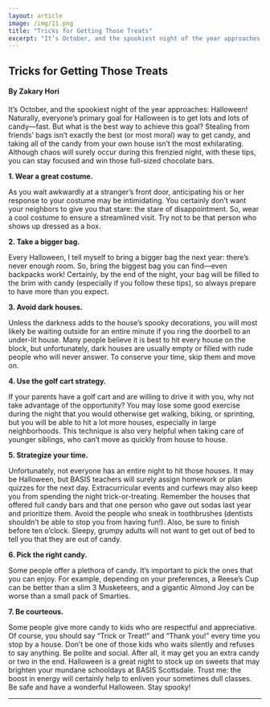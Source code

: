 ```yaml
---
layout: article
image: /img/11.png
title: "Tricks for Getting Those Treats"
excerpt: "It’s October, and the spookiest night of the year approaches: Halloween! Naturally, everyone’s primary goal for Halloween is to get lots and lots of candy—fast. But what is the best way to achieve this goal?"
---
```


<h2>Tricks for Getting Those Treats</h2>
<h4>By Zakary Hori </h4>
It’s October, and the spookiest night of the year approaches: Halloween! Naturally, everyone’s primary goal for Halloween is to get lots and lots of candy—fast. But what is the best way to achieve this goal? Stealing from friends’ bags isn’t exactly the best (or most moral) way to get candy, and taking all of the candy from your own house isn’t the most exhilarating. Although chaos will surely occur during this frenzied night, with these tips, you can stay focused and win those full-sized chocolate bars.

<strong>1. Wear a great costume.</strong>

As you wait awkwardly at a stranger’s front door, anticipating his or her response to your costume may be intimidating. You certainly don’t want your neighbors to give you that stare: the stare of disappointment. So, wear a cool costume to ensure a streamlined visit. Try not to be that person who shows up dressed as a box.

<strong>2. Take a bigger bag.</strong>

Every Halloween, I tell myself to bring a bigger bag the next year: there’s never enough room. So, bring the biggest bag you can find—even backpacks work! Certainly, by the end of the night, your bag will be filled to the brim with candy (especially if you follow these tips), so always prepare to have more than you expect.

<strong>3. Avoid dark houses.</strong>

Unless the darkness adds to the house’s spooky decorations, you will most likely be waiting outside for an entire minute if you ring the doorbell to an under-lit house. Many people believe it is best to hit every house on the block, but unfortunately, dark houses are usually empty or filled with rude people who will never answer. To conserve your time, skip them and move on.

<strong>4. Use the golf cart strategy.</strong>

If your parents have a golf cart and are willing to drive it with you, why not take advantage of the opportunity? You may lose some good exercise during the night that you would otherwise get walking, biking, or sprinting, but you will be able to hit a lot more houses, especially in large neighborhoods. This technique is also very helpful when taking care of younger siblings, who can’t move as quickly from house to house.

<strong>5. Strategize your time.</strong>

Unfortunately, not everyone has an entire night to hit those houses. It may be Halloween, but BASIS teachers will surely assign homework or plan quizzes for the next day. Extracurricular events and curfews may also keep you from spending the night trick-or-treating. Remember the houses that offered full candy bars and that one person who gave out sodas last year and prioritize them. Avoid the people who sneak in toothbrushes (dentists shouldn’t be able to stop you from having fun!). Also, be sure to finish before ten o’clock. Sleepy, grumpy adults will not want to get out of bed to tell you that they are out of candy.

<strong>6. Pick the right candy.</strong>

Some people offer a plethora of candy. It’s important to pick the ones that you can enjoy. For example, depending on your preferences, a Reese’s Cup can be better than a slim 3 Musketeers, and a gigantic Almond Joy can be worse than a small pack of Smarties.

<strong>7. Be courteous.</strong>

Some people give more candy to kids who are respectful and appreciative. Of course, you should say “Trick or Treat!” and “Thank you!” every time you stop by a house. Don’t be one of those kids who waits silently and refuses to say anything. Be polite and social. After all, it may get you an extra candy or two in the end.
Halloween is a great night to stock up on sweets that may brighten your mundane schooldays at BASIS Scottsdale. Trust me: the boost in energy will certainly help to enliven your sometimes dull classes. Be safe and have a wonderful Halloween. Stay spooky!
<hr style="border-color:#7D7D7D;height:0.5px;">

